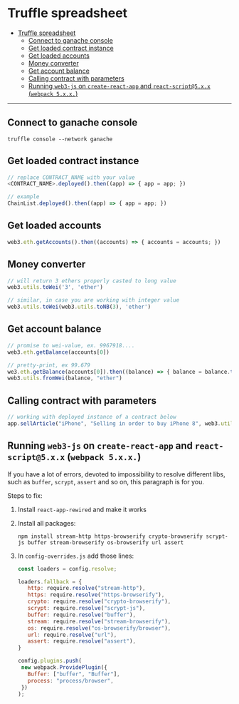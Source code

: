 # Truffle spreadsheet

- [Truffle spreadsheet](#truffle-spreadsheet)
  - [Connect to ganache console](#connect-to-ganache-console)
  - [Get loaded contract instance](#get-loaded-contract-instance)
  - [Get loaded accounts](#get-loaded-accounts)
  - [Money converter](#money-converter)
  - [Get account balance](#get-account-balance)
  - [Calling contract with parameters](#calling-contract-with-parameters)
  - [Running `web3-js` on `create-react-app` and `react-script@5.x.x` (`webpack 5.x.x.`)](#running-web3-js-on-create-react-app-and-react-script5xx-webpack-5xx)

---

## Connect to ganache console

```shell
truffle console --network ganache
```

## Get loaded contract instance

```javascript
// replace CONTRACT_NAME with your value
<CONTRACT_NAME>.deployed().then((app) => { app = app; })

// example
ChainList.deployed().then((app) => { app = app; })

```

## Get loaded accounts

```javascript
web3.eth.getAccounts().then((accounts) => { accounts = accounts; })
```

## Money converter

```javascript
// will return 3 ethers properly casted to long value
web3.utils.toWei('3', 'ether')

// similar, in case you are working with integer value
web3.utils.toWei(web3.utils.toNB(3), 'ether') 
```

## Get account balance

```javascript
// promise to wei-value, ex. 9967918....
web3.eth.getBalance(accounts[0])

// pretty-print, ex 99.679
we3.eth.getBalance(accounts[0]).then((balance) => { balance = balance.toString() });
web3.utils.fromWei(balance, "ether")
```

## Calling contract with parameters

```javascript
// working with deployed instance of a contract below 
app.sellArticle("iPhone", "Selling in order to buy iPhone 8", web3.utils.toWei("3", "ether"), { from: accounts[1] })
```

## Running `web3-js` on `create-react-app` and `react-script@5.x.x` (`webpack 5.x.x.`)

If you have a lot of errors, devoted to impossibility to resolve different libs, such as `buffer`, `scrypt`, `assert` and so on, this paragraph is for you.

Steps to fix:

1. Install `react-app-rewired` and make it works
2. Install all packages:

   ```shell
   npm install stream-http https-browserify crypto-browserify scrypt-js buffer stream-browserify os-browserify url assert
   ```

3. In `config-overrides.js` add those lines:

   ```javascript
   const loaders = config.resolve;

   loaders.fallback = {
      http: require.resolve("stream-http"),
      https: require.resolve("https-browserify"),
      crypto: require.resolve("crypto-browserify"),
      scrypt: require.resolve("scrypt-js"),
      buffer: require.resolve("buffer"),
      stream: require.resolve("stream-browserify"),
      os: require.resolve("os-browserify/browser"),
      url: require.resolve("url"),
      assert: require.resolve("assert"),
   }

   config.plugins.push(
    new webpack.ProvidePlugin({
      Buffer: ["buffer", "Buffer"],
      process: "process/browser",
    })
   );
   ```
